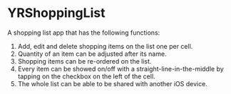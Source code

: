 # YRShoppingList

A shopping list app that has the following functions:

1. Add, edit and delete shopping items on the list one per cell.
1. Quantity of an item can be adjusted after its name.
1. Shopping items can be re-ordered on the list.
1. Every item can be showed on/off with a straight-line-in-the-middle by tapping on the checkbox on the left of the cell.
1. The whole list can be able to be shared with another iOS device.

